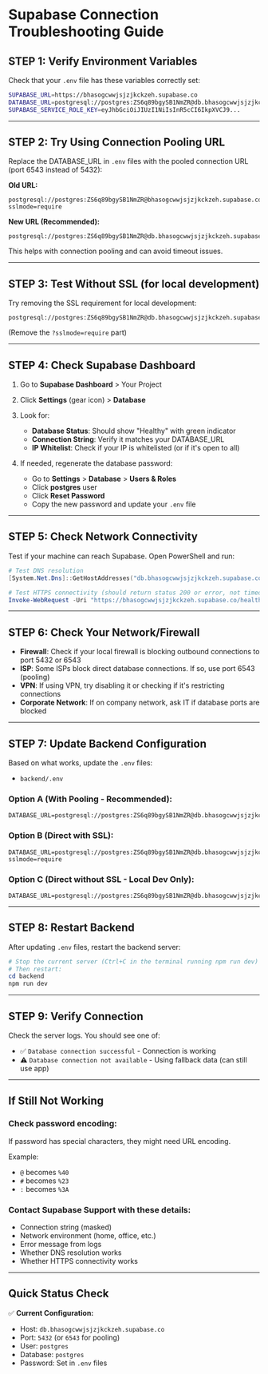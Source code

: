 # Supabase Connection Troubleshooting Guide

## STEP 1: Verify Environment Variables

Check that your `.env` file has these variables correctly set:

```bash
SUPABASE_URL=https://bhasogcwwjsjzjkckzeh.supabase.co
DATABASE_URL=postgresql://postgres:ZS6q89bgySB1NmZR@db.bhasogcwwjsjzjkckzeh.supabase.co:5432/postgres
SUPABASE_SERVICE_ROLE_KEY=eyJhbGciOiJIUzI1NiIsInR5cCI6IkpXVCJ9...
```

---

## STEP 2: Try Using Connection Pooling URL

Replace the DATABASE_URL in `.env` files with the pooled connection URL (port 6543 instead of 5432):

**Old URL:**
```
postgresql://postgres:ZS6q89bgySB1NmZR@bhasogcwwjsjzjkckzeh.supabase.co:5432/postgres?sslmode=require
```

**New URL (Recommended):**
```
postgresql://postgres:ZS6q89bgySB1NmZR@db.bhasogcwwjsjzjkckzeh.supabase.co:6543/postgres
```

This helps with connection pooling and can avoid timeout issues.

---

## STEP 3: Test Without SSL (for local development)

Try removing the SSL requirement for local development:

```
postgresql://postgres:ZS6q89bgySB1NmZR@db.bhasogcwwjsjzjkckzeh.supabase.co:5432/postgres
```

(Remove the `?sslmode=require` part)

---

## STEP 4: Check Supabase Dashboard

1. Go to **Supabase Dashboard** > Your Project
2. Click **Settings** (gear icon) > **Database**
3. Look for:
   - **Database Status**: Should show "Healthy" with green indicator
   - **Connection String**: Verify it matches your DATABASE_URL
   - **IP Whitelist**: Check if your IP is whitelisted (or if it's open to all)

4. If needed, regenerate the database password:
   - Go to **Settings** > **Database** > **Users & Roles**
   - Click **postgres** user
   - Click **Reset Password**
   - Copy the new password and update your `.env` file

---

## STEP 5: Check Network Connectivity

Test if your machine can reach Supabase. Open PowerShell and run:

```powershell
# Test DNS resolution
[System.Net.Dns]::GetHostAddresses("db.bhasogcwwjsjzjkckzeh.supabase.co")

# Test HTTPS connectivity (should return status 200 or error, not timeout)
Invoke-WebRequest -Uri "https://bhasogcwwjsjzjkckzeh.supabase.co/health" -TimeoutSec 10
```

---

## STEP 6: Check Your Network/Firewall

- **Firewall**: Check if your local firewall is blocking outbound connections to port 5432 or 6543
- **ISP**: Some ISPs block direct database connections. If so, use port 6543 (pooling)
- **VPN**: If using VPN, try disabling it or checking if it's restricting connections
- **Corporate Network**: If on company network, ask IT if database ports are blocked

---

## STEP 7: Update Backend Configuration

Based on what works, update the `.env` files:
- `backend/.env`

### Option A (With Pooling - Recommended):
```
DATABASE_URL=postgresql://postgres:ZS6q89bgySB1NmZR@db.bhasogcwwjsjzjkckzeh.supabase.co:6543/postgres
```

### Option B (Direct with SSL):
```
DATABASE_URL=postgresql://postgres:ZS6q89bgySB1NmZR@db.bhasogcwwjsjzjkckzeh.supabase.co:5432/postgres?sslmode=require
```

### Option C (Direct without SSL - Local Dev Only):
```
DATABASE_URL=postgresql://postgres:ZS6q89bgySB1NmZR@db.bhasogcwwjsjzjkckzeh.supabase.co:5432/postgres
```

---

## STEP 8: Restart Backend

After updating `.env` files, restart the backend server:

```powershell
# Stop the current server (Ctrl+C in the terminal running npm run dev)
# Then restart:
cd backend
npm run dev
```

---

## STEP 9: Verify Connection

Check the server logs. You should see one of:

- ✅ `Database connection successful` - Connection is working
- ⚠️ `Database connection not available` - Using fallback data (can still use app)

---

## If Still Not Working

### Check password encoding:
If password has special characters, they might need URL encoding.

Example:
- `@` becomes `%40`
- `#` becomes `%23`
- `:` becomes `%3A`

### Contact Supabase Support with these details:
- Connection string (masked)
- Network environment (home, office, etc.)
- Error message from logs
- Whether DNS resolution works
- Whether HTTPS connectivity works

---

## Quick Status Check

✅ **Current Configuration:**
- Host: `db.bhasogcwwjsjzjkckzeh.supabase.co`
- Port: `5432` (or `6543` for pooling)
- User: `postgres`
- Database: `postgres`
- Password: Set in `.env` files
